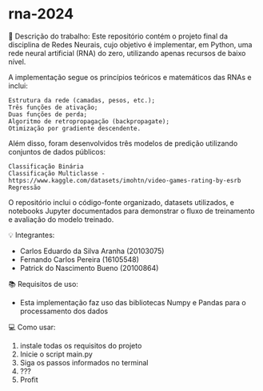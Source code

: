 # rna-2024

📖 Descrição do trabalho: 
Este repositório contém o projeto final da disciplina de Redes Neurais, cujo objetivo é implementar, em Python, uma rede neural artificial (RNA) do zero, utilizando apenas recursos de baixo nível.

A implementação segue os princípios teóricos e matemáticos das RNAs e inclui:

    Estrutura da rede (camadas, pesos, etc.);
    Três funções de ativação;
    Duas funções de perda;
    Algoritmo de retropropagação (backpropagate);
    Otimização por gradiente descendente.

Além disso, foram desenvolvidos três modelos de predição utilizando conjuntos de dados públicos:

    Classificação Binária
    Classificação Multiclasse - https://www.kaggle.com/datasets/imohtn/video-games-rating-by-esrb
    Regressão

O repositório inclui o código-fonte organizado, datasets utilizados, e notebooks Jupyter documentados para demonstrar o fluxo de treinamento e avaliação do modelo treinado.

💡 Integrantes:
- Carlos Eduardo da Silva Aranha (20103075)
- Fernando Carlos Pereira (16105548)
- Patrick do Nascimento Bueno (20100864)

📚 Requisitos de uso:
- Esta implementação faz uso das bibliotecas Numpy e Pandas para o processamento dos dados

💻 Como usar:
1. instale todas os requisitos do projeto
2. Inicie o script main.py
3. Siga os passos informados no terminal
4. ???
5. Profit
